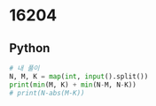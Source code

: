 # 16204

## Python

```python
# 내 풀이
N, M, K = map(int, input().split())
print(min(M, K) + min(N-M, N-K))
# print(N-abs(M-K))
```
